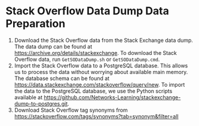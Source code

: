
# Stack Overflow Data Dump Data Preparation

1. Download the Stack Overflow data from the Stack Exchange data dump. The
data dump can be found at https://archive.org/details/stackexchange. To
download the Stack Overflow data, run `GetSODataDump.sh` or `GetSODataDump.cmd`.
2. Import the Stack Overflow data to a PostgreSQL database. This allows us
to process the data without worrying about available main memory. The database
schema can be found at https://data.stackexchange.com/stackoverflow/query/new.
To import the data to the PostgreSQL database, we use the Python scripts
available at https://github.com/Networks-Learning/stackexchange-dump-to-postgres.git.
3. Download Stack Overflow tag synonyms from
    https://stackoverflow.com/tags/synonyms?tab=synonym&filter=all

